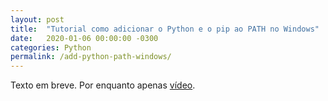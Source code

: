 ```yaml
---
layout: post
title:  "Tutorial como adicionar o Python e o pip ao PATH no Windows"
date:   2020-01-06 00:00:00 -0300
categories: Python
permalink: /add-python-path-windows/
---
```

Texto em breve. Por enquanto apenas [vídeo](https://www.youtube.com/watch?v=G-HJg9CiPLw).


